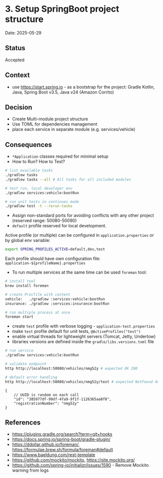 # 3. Setup SpringBoot project structure

Date: 2025-05-29

## Status

Accepted

## Context

- use https://start.spring.io - as a bootstrap for the project: Gradle Kotlin, Java, Spring Boot v3.5, Java v24 (Amazon Corrito)

## Decision

- Create Multi-module project structure
- Use TOML for dependencies management
- place each service in separate module (e.g. services/vehicle)

## Consequences

- `*Application` classes required for minimal setup
- How to Run? How to Test?

```bash
# list available tasks
./gradlew tasks
./gradlew tasks --all # All tasks for all included modules

# test run, local developer env
./gradlew services:vehicle:bootRun

# run unit tests in continues mode
./gradlew test -t --rerun-tasks
```

- Assign non-standard ports for avoiding conflicts with any other project (reserved range: 50080-50090)
- `default` profile reserved for local development.

Active profile (or multiple) can be configured in `application.properties` or by global env variable:

```bash
export SPRING_PROFILES_ACTIVE=default,dev,test
```

Each profile should have own configuration file: `application-${profileName}.properties`

- To run multiple services at the same time can be used `foreman` tool:

```bash
# install tool
brew install foreman

# create Procfile with content
vehicle:   ./gradlew :services:vehicle:bootRun
insurance: ./gradlew :services:insurance:bootRun

# run multiple process at once
foreman start
```

- create `test` profile with verbose logging - `application-test.properties`
- make `test` profile default for unit tests, `@ActiveProfiles("test")`
- enable virtual threads for lightweight servers (Tomcat, Jetty, Undertow)
- libraries versions are defined inside the `gradle/libs.versions.toml` file

```bash
# run service
./gradlew services:vehicle:bootRun

# validate endpoint
http http://localhost:50080/vehicles/nmg52y # expected OK 200

# default error handling
http http://localhost:50080/vehicles/nmg52y/test # expected NotFound 404
```

```jsonc
{
    // UUID is random on each call
    "id": "385977df-99df-4fa9-9f1f-1126365aa8f8",
    "registrationNumber": "nmg52y"
}
```

## References

- https://plugins.gradle.org/search?term=git+hooks
- https://docs.spring.io/spring-boot/gradle-plugin/
- https://ddollar.github.io/foreman/, https://formulae.brew.sh/formula/foreman#default
- https://www.baeldung.com/rest-template
- https://github.com/mockito/mockito, https://site.mockito.org/
- https://github.com/spring-io/initializr/issues/1590 - Remove Mockito warning from logs